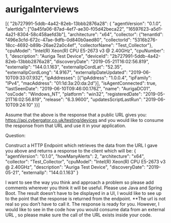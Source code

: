 # aurigaInterviews

[{
"2b727991-5ddb-4a42-82eb-13bbb2876a28": { 
"agentVersion": "0.1.0",
"alertIds": ["0a45fa06-87ad-4ef7-ae30-f05d42beca22", "16597623-a5d1-4a21-8304-58c458aefd3b"],
"architecture": "x64",
"collector": {"tenantId": "496e3cfd-672c-47ae-9dfb-0d840b0aed80", "collectorId": "5316b276-18cc-4692-b89b-26ae22a0c4ef", "collectorName": "Test_Collector"},
"cpuModel": "Intel(R) Xeon(R) CPU E5-2673 v3 @ 2.40GHz",
"cpuNumber": 1,
"description": "Auriga Test Device",
"deviceId": "2b727991-5ddb-4a42-82eb-13bbb2876a28",
"discoveryDate": "2019-05-21T16:02:56.819",
"externalIp": "144.0.1.163",
"externalIpCordLat": "52.35",
"externalIpCordLong": "4.9167",
"externalIpDateUpdated": "2019-06-10T09:33:07.932",
"ipAddresses": [{"ipAddress": "1.0.0.4", "ipFamily": "IPv4", "macAddress": "01:1d:3a:20:da:2d"}],
"isAgentConnected": true,
"lastSeenDate": "2019-06-10T09:46:00.176Z",
"name": "AurigaDC01",
"osCode": "Windows_NT",
"platform": "win32",
"registeredDate": "2019-05-21T16:02:56.819",
"release": "6.3.9600",
"updatesScriptLastRun": "2019-06-10T09:24:10"
}}]


Assume that the above is the response that a public URL gives you: https://api.cybergator.co.uk/testing/devices  and you would like to consume the response from that URL and use it in your application.


Question:

Construct a HTTP Endpoint which retrieves the data from the URL I gave you above and returns a response to the client which will be: 
{
"agentVersion": "0.1.0",
"howManyAlerts": 2,
"architecture": "x64",
"collector": "Test_Collector",
"cpuModel": "Intel(R) Xeon(R) CPU E5-2673 v3 @ 2.40GHz",
"description": "Auriga Test Device",
"discoveryDate": "2019-05-21",
"externalIp": "144.0.1.163"
}

I want to see the way you think and approach a problem so please add comments wherever you think it will be useful. Please use Java and Spring Boot.
The result doesn’t have to be displayed in a UI, I would like to see up to the point that the response is returned from the endpoint.
**The url is not real so you don’t have to call it. The response is ready for you. However, I would like to see in the code how you would consume data from an external URL , so please make sure the call of the URL exists inside your code.




